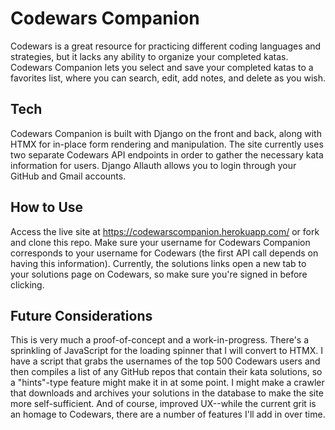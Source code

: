 # Codewars Companion

Codewars is a great resource for practicing different coding languages and strategies, 
but it lacks any ability to organize your completed katas. Codewars Companion lets you select
and save your completed katas to a favorites list, where you can search, edit, add notes, and delete as you wish.

## Tech

Codewars Companion is built with Django on the front and back, along with HTMX for in-place form rendering and manipulation. The site currently uses two separate Codewars API endpoints in order to gather the necessary kata information for users. Django Allauth allows you to login through your GitHub and Gmail accounts.

## How to Use

Access the live site at https://codewarscompanion.herokuapp.com/ or fork and clone this repo. Make sure your username for Codewars Companion corresponds to your username for Codewars (the first API call depends on having this information). Currently, the solutions links open a new tab to your solutions page on Codewars, so make sure you're signed in before clicking.

## Future Considerations

This is very much a proof-of-concept and a work-in-progress. There's a sprinkling of JavaScript for the loading spinner that I will convert to HTMX. I have a script that grabs the usernames of the top 500 Codewars users and then compiles a list of any GitHub repos that contain their kata solutions, so a "hints"-type feature might make it in at some point. I might make a crawler that downloads and archives your solutions in the database to make the site more self-sufficient. And of course, improved UX--while the current grit is an homage to Codewars, there are a number of features I'll add in over time.
